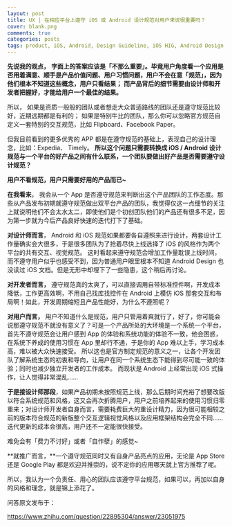 ```yaml
---
layout: post
title: UX | 在相应平台上遵守 iOS 或 Android 设计规范对用户来说很重要吗？
cover: blank.png
comments: true
categories: posts
tags: product, iOS, Android, Design Guideline, iOS HIG, Android Design
---
```


**先说我的观点，**
**字面上的答案应该是「不那么重要」。毕竟用户角度看一个应用是否用着满意、顺手是产品价值问题、用户习惯问题，用户不会在意「规范」，因为他们根本不知道这些概念，用户只看结果；**
**而产品背后的细节需要由设计师和开发者把握好，才能给用户一个最佳的结果。**

所以，
如果是资质一般般的团队或者想走大众普适路线的团队还是遵守规范比较好，近期远期都是有利的；
如果是特别牛比的团队，那么你可以忽略官方规范自定义一套特别的交互规范，比如 Flipboard、Facebook Paper。

但我目前看到的更多优秀的 APP 都是在遵守规范的基础上，表现自己的设计理念，比如：Expedia、 Timely。
**所以这个问题只需要转换成 iOS / Android 设计规范与一个平台的好产品之间有什么联系，一个团队要做出好产品是否需要遵守设计规范？**

**用户不看规范，用户只需要好用的产品而已~**

**在我看来**，
我会从一个 App 是否遵守规范来判断出这个产品团队的工作态度。那些从产品发布初期就遵守规范做出双平台产品的团队，我觉得仅这一点细节的关注上就说明他们不会太水太二，即使他们是个初创团队他们的产品还有很多不足，因为第一步就为今后产品良好快速的迭代打下了基础。

**对设计师而言**，
Android 和 iOS 规范如果都要各自遵照来进行设计，两套设计工作量确实会大很多，于是很多团队为了抢着尽快上线选择了 iOS 的风格作为两个平台的共有交互、视觉规范。
这时看起来遵守规范会增加工作量耽误上线时间，而不遵守用户似乎也感受不到，因为普通用户眼里根本不知道 Android Design 也没读过 iOS 文档。但是无形中却埋下了一些隐患，这个稍后再讨论。

**对开发者而言，**
遵守规范真的太爽了，可以直接调用自带标准控件啊，开发成本降低，工作更高效啊，不用自己找库找控件在 Android 上模仿 iOS 那套交互和布局啊！如此，开发周期缩短且产品性能好，为什么不遵照呢？

**对用户而言，**
用户不知道什么是规范，用户只管用着爽就行了，好了，你可能会说那遵守规范不就没有意义了？可是一个产品所处的大环境是一个系统一个平台，首先不遵守规范会让用户感到 App 的体验和系统功能的体验不一致，他会困惑，在系统下养成的使用习惯在 App 里却行不通，于是你的 App 难以上手，学习成本高，难以被大众快速接受。
所以这也是官方制定规范的意义之一，让各个开发团队了解系统生态的初衷和导向，让用户在同一个系统生态下能得到尽可能一致的体验；同时也减少独立开发者的工作成本。
而现状是 Android 上经常出现 iOS 式操作，让人觉得非常混乱……

**于是接设计师那段**，如果产品初期未按照规范上线，那么后期时间充裕了想要改版以符合系统规范和风格，这又会再次折腾用户，用户之前培养起来的使用习惯归零重来；对设计师开发者自身而言，需要耗费巨大的重设计精力，因为很可能相较之前的版本符合规范的新版整个交互逻辑视觉风格以及应用框架结构会完全不同…… 迭代更新的成本会很高，用户还不一定能很快接受。

难免会有「费力不讨好」或者「自作孽」的感觉~

**就推广而言，**一个遵守规范同时又有自身产品亮点的应用，无论是 App Store 还是 Google Play 都是欢迎并推崇的，说不定你的应用哪天就上官方推荐了呢。

所以，我认为一个负责任、用心的团队应该遵守平台规范，如果可以，再加以自身的风格和理念，就是锦上添花了。

问答原文发布于：

https://www.zhihu.com/question/22895304/answer/23051975
